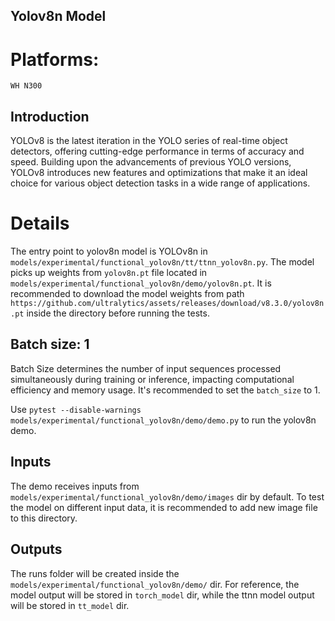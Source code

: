 ## Yolov8n Model

# Platforms:
    WH N300

## Introduction
YOLOv8 is the latest iteration in the YOLO series of real-time object detectors, offering cutting-edge performance in terms of accuracy and speed. Building upon the advancements of previous YOLO versions, YOLOv8 introduces new features and optimizations that make it an ideal choice for various object detection tasks in a wide range of applications.

# Details
The entry point to yolov8n model is YOLOv8n in `models/experimental/functional_yolov8n/tt/ttnn_yolov8n.py`. The model picks up weights from `yolov8n.pt` file located in `models/experimental/functional_yolov8n/demo/yolov8n.pt`. It is recommended to download the model weights from path `https://github.com/ultralytics/assets/releases/download/v8.3.0/yolov8n.pt` inside the directory before running the tests.

## Batch size: 1

Batch Size determines the number of input sequences processed simultaneously during training or inference, impacting computational efficiency and memory usage. It's recommended to set the `batch_size` to 1.

Use `pytest --disable-warnings models/experimental/functional_yolov8n/demo/demo.py` to run the yolov8n demo.

## Inputs

The demo receives inputs from `models/experimental/functional_yolov8n/demo/images` dir by default. To test the model on different input data, it is recommended to add new image file to this directory.

## Outputs

The runs folder will be created inside the `models/experimental/functional_yolov8n/demo/` dir. For reference, the model output will be stored in `torch_model` dir, while the ttnn model output will be stored in `tt_model` dir.
